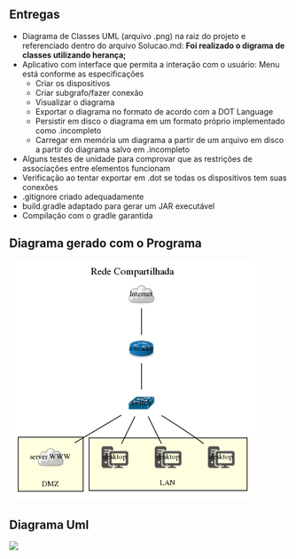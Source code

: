 ## Entregas
- Diagrama de Classes UML (arquivo .png) na raiz do projeto e referenciado dentro do arquivo Solucao.md:
  **Foi realizado o digrama de classes utilizando herança;**
- Aplicativo com interface que permita a interação com o usuário:
   Menu está conforme as especificações
  - Criar os dispositivos
  - Criar subgrafo/fazer conexão
  - Visualizar o diagrama
  - Exportar o diagrama no formato de acordo com a DOT Language
  - Persistir em disco o diagrama em um formato próprio implementado como .incompleto
  - Carregar em memória um diagrama a partir de um arquivo em disco a partir do diagrama salvo em .incompleto
- Alguns testes de unidade para comprovar que as restrições de associações entre elementos funcionam
- Verificação ao tentar exportar em .dot se todas os dispositivos tem suas conexões
- .gitignore criado adequadamente 
- build.gradle adaptado para gerar um JAR executável
- Compilação com o gradle garantida

## Diagrama gerado com o Programa
![](diagrama.png) 

## Diagrama Uml

![](/uml.png)
